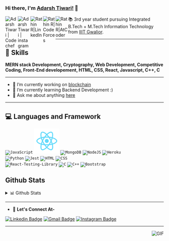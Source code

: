 ### Hi there, I'm [Adarsh Tiwari!](https://github.com/tiwariadarsh) 👋
<a href="https://www.codechef.com/users/runtime_error2">
  <img align="left" alt="Adarsh Tiwari | Codechef" width="40px" src="https://user-images.githubusercontent.com/62543734/115986961-8cdce700-a5d0-11eb-8ed5-b43215278687.jpg" />
</a>
<a href="https://www.instagram.com/_t_adarsh/">
  <img align="left" alt="Adarsh Tiwari | instagram" width="40px" src="https://user-images.githubusercontent.com/62543734/115987193-9b77ce00-a5d1-11eb-85b6-ab2bc1715d7c.jpg" />
</a>
<a href="https://www.linkedin.com/in/adarsh-tiwari-333487189/">
  <img align="left" alt="Rathin R|LinkedIn" width="40px" src="https://user-images.githubusercontent.com/62543734/115987548-20afb280-a5d3-11eb-86ed-7e0cd89f0be3.png" />
</a>
<a href="https://codeforces.com/profile/adarsh_2141">
  <img align="left" alt="Rathin R|  CodeForces" width="40px" src="https://user-images.githubusercontent.com/62543734/115990917-82781880-a5e3-11eb-9099-a2cf3c1e30e8.png" />
</a>
<a href="https://atcoder.jp/users/adarsh_2141">
  <img align="left" alt="Rathin R|AtCoder" width="40px" src="https://user-images.githubusercontent.com/62543734/115991013-ec90bd80-a5e3-11eb-8534-3107b70e0b6b.png" />
</a>







:books: 3rd year student pursuing Integrated B.Tech + M.Tech Information Technology from [IIIT Gwalior](https://www.iiitm.ac.in/index.php/en/).
***


## :1st_place_medal: **Skills** 
**MERN stack Development, Cryptography, Web Development, Competitive Coding, Front-End developement, HTML, CSS, React, Javascript, C++, C**

***

- 🔭 I’m currently working on [blockchain](https://www.investopedia.com/terms/b/blockchain.asp)
- 🌱 I’m currently learning Backend Development :)
- 💬 Ask me about anything [here](https://github.com/Grim-R3ap3r/tiwariadarsh/issues)

***
## :computer: Languages and Framework 
<p align="left">

<code><img height="80" src="https://user-images.githubusercontent.com/62543734/116005318-0651f500-a624-11eb-8135-0b3fb0296eee.png" title="JavaScript"></code>
  <code><img height="80" src="https://raw.githubusercontent.com/github/explore/80688e429a7d4ef2fca1e82350fe8e3517d3494d/topics/react/react.png" title="ReactJS"></code>
<code><img height="80" src="https://avatars.githubusercontent.com/u/45120?s=200&v=4" title="MongoDB"></code>
<code><img height="80" src="https://user-images.githubusercontent.com/62543734/116005324-0e119980-a624-11eb-9aa6-62039b116c6c.png" title="NodeJS"></code>
<code><img height="80" src="https://encrypted-tbn0.gstatic.com/images?q=tbn:ANd9GcSKfvyB7gy3-LO9sGDlF-jAJWYL7o83sFF_6aydIv0AAkCZPe8foLpdXpv8xh054N9_C3I&usqp=CAU" title="Heroku"> </code>
<code><img height="80" src="https://user-images.githubusercontent.com/62543734/116005336-18339800-a624-11eb-97ec-566614497281.png" title="Python"></code>
  <code><img height="80" src="https://nx.dev/documentation/latest/shared/jest-logo.png" title="Jest"></code>
<code><img height="80" src="https://user-images.githubusercontent.com/62543734/116005354-27b2e100-a624-11eb-813b-2e9a28381243.png" title="HTML"></code> 
<code><img height="80" src="https://user-images.githubusercontent.com/62543734/116005361-2e415880-a624-11eb-836e-a9bcb03ba82d.png" title="CSS"></code>  
  <code><img height="80" src="https://testing-library.com/img/octopus-128x128.png" title="React-Testing-Library"></code> 
 <code><img height="80" src="https://i.pinimg.com/originals/6e/46/e7/6e46e7dbe2bb73dacc055e5dbd85c3ad.png" title="C"></code> 
  <code><img height="80" src="https://upload.wikimedia.org/wikipedia/commons/thumb/1/18/ISO_C%2B%2B_Logo.svg/1200px-ISO_C%2B%2B_Logo.svg.png" title="C++"></code> 
    <code><img height="80" src="https://upload.wikimedia.org/wikipedia/commons/thumb/b/b2/Bootstrap_logo.svg/2560px-Bootstrap_logo.svg.png" title="Bootstrap"></code> 
 </p>


<!--- 
  if you have forked this to use on your profile, 
  Change the `github-readme-stats.anuraghazra1.vercel.app` to `github-readme-stats.vercel.app` 
--->

<!-- Change the `github-readme-stats.anuraghazra1.vercel.app` to `github-readme-stats.vercel.app`  -->


## Github Stats


<details>
<summary>📊 Github Stats</summary>
  
<p align="center" href="https://github.com/tiwariadarsh/github-readme-stats">
  <img align="center" src="https://github-readme-stats.vercel.app/api?username=tiwariadarsh&show_icons=true&include_all_commits=true&theme=material-palenight" alt="Adarsh' sgithub stats" />
</p>
<p align="center" href="https://github.com/tiwariadarsh/github-readme-stats">
  <!-- Change the `github-readme-stats.anuraghazra1.vercel.app` to `github-readme-stats.vercel.app`  -->
</p>

<div align="center">
  
   [![GitHub Streak](https://github-readme-streak-stats.herokuapp.com/?user=tiwariadarsh&theme=vision-friendly-dark)](https://github.com/tiwariadarsh)

</div>
<div align="center">
  
   [![GitHub Streak](https://github-profile-trophy.vercel.app/?username=tiwariadarsh&margin-w=15&theme=vision-friendly-dark&column=3)](https://github.com/tiwariadarsh)


</div>

</details>








***

- :handshake: **Let's Connect At-**

[![Linkedin Badge](https://img.shields.io/badge/-Adarsh%20Tiwari-blue?style=flat-square&logo=Linkedin&logoColor=white&link=https://www.linkedin.com/in/adarsh-tiwari-333487189/)](https://www.linkedin.com/in/adarsh-tiwari-333487189/)
[![Gmail Badge](https://img.shields.io/badge/-adarshtiwari532000@gmail.com-c14438?style=flat-square&logo=Gmail&logoColor=white&link=mailto:adarshtiwari532000@gmail.com)](mailto:adarshtiwari532000@gmail.com) 
[![Instagram Badge](https://img.shields.io/badge/-adarsh-e4405f?style=flat-square&labelColor=f94877&logo=instagram&logoColor=white&link=https://www.instagram.com/_t_adarsh/)](https://www.instagram.com/_t_adarsh/)

***
<img align="right" alt="GIF" height="60px" src="https://media3.giphy.com/media/Vgr21IY5gbY2iinySW/giphy.gif?cid=ecf05e477irxoi6bz2fgvw0n90m8klke03di9w6rtup3eqfh&rid=giphy.gif" />

